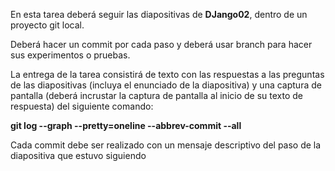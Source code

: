 En esta tarea deberá seguir las diapositivas de **DJango02**, dentro de un proyecto git local.

Deberá hacer un commit por cada paso y deberá usar branch para hacer sus experimentos o pruebas.

La entrega de la tarea consistirá de texto con las respuestas a las preguntas de las diapositivas (incluya el enunciado de la diapositiva) y una captura de pantalla (deberá incrustar la captura de pantalla al inicio de su texto de respuesta) del siguiente comando:


**git log --graph --pretty=oneline --abbrev-commit --all**

Cada commit debe ser realizado con un mensaje descriptivo del paso de la diapositiva que estuvo siguiendo